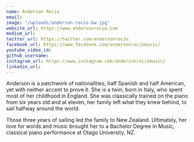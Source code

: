 ```yaml
---
name: Anderson Rocio
email: 
image: "/uploads/anderson-rocio-bw.jpg"
website_url: https://www.andersonrocio.com
medium_url: 
twitter_url: https://twitter.com/andersonrocio_
facebook_url: https://www.facebook.com/andersonrociomusic/
youtube_video_id: 
github_username: 
instagram_url: https://www.instagram.com/andersonrociomusic/
linkedin_url: 
---
```


Anderson is a patchwork of nationalities, half Spanish and half American, yet with neither accent to prove it. She is a twin, born in Italy, who spent most of her childhood in England. She was classically trained on the piano from six years old and at eleven, her family left what they knew behind, to sail halfway around the world.

Those three years of sailing led the family to New Zealand. Ultimately, her love for words and music brought her to a Bachelor Degree in Music, classical piano performance at Otago University, NZ.
